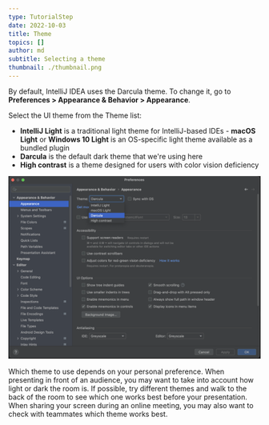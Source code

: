 ```yaml
---
type: TutorialStep
date: 2022-10-03
title: Theme
topics: []
author: md
subtitle: Selecting a theme
thumbnail: ./thumbnail.png
---
```


By default, IntelliJ IDEA uses the Darcula theme. To change it, go to **Preferences > Appearance & Behavior > Appearance**.

Select the UI theme from the Theme list:

- **IntelliJ Light** is a traditional light theme for IntelliJ-based IDEs - **macOS Light** or **Windows 10 Light** is an OS-specific light theme available as a bundled plugin
- **Darcula** is the default dark theme that we're using here
- **High contrast** is a theme designed for users with color vision deficiency

![Select Theme](theme.png)

Which theme to use depends on your personal preference. When presenting in front of an audience, you may want to take into account how light or dark the room is. If possible, try different themes and walk to the back of the room to see which one works best before your presentation. When sharing your screen during an online meeting, you may also want to check with teammates which theme works best.

